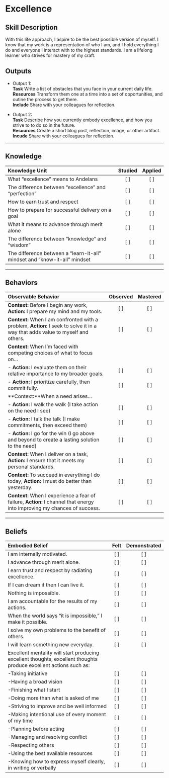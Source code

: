 # Excellence 

Skill Description
----------
With this life approach, I aspire to be the best possible version of myself. I know that my work is a representation of who I am, and I hold everything I do and everyone I interact with to the highest standards. I am a lifelong learner who strives for mastery of my craft.

Outputs
----------
- Output 1: <br>
**Task** Write a list of obstacles that you face in your current daily life. <br>
**Resources** Transform them one at a time into a set of opportunities, and outine the process to get there.<br>
**Include** Share with your colleagues for reflection.<br>

- Output 2: <br>
**Task** Describe how you currently embody excellence, and how you strive to to do so in the future.<br>
**Resources** Create a short blog post, reflection, image, or other artifact. <br>
**Incude** Share with your colleagues for reflection.<br>

----------
## **Knowledge**


| Knowledge Unit   |      Studied      | Applied |
|:-------------|:------------------:|:--------:|
| What “excellence” means to Andelans   | [ ] | [ ]  |
| The difference between “excellence” and “perfection” | [ ] | [ ]  |
| How to earn trust and respect | [ ] | [ ]  |
| How to prepare for successful delivery on a goal | [ ] | [ ]  |
| What it means to advance through merit alone | [ ] | [ ]  |
| The difference between “knowledge” and “wisdom”  | [ ] | [ ]  |
| The difference between a “learn-it-all” mindset and “know-it-all” mindset | [ ] | [ ]  |


----------


## **Behaviors**

| Observable Behavior   |      Observed      | Mastered |
|:-------------|:------------------:|:--------:|
| **Context:** Before I begin any work, **Action:** I prepare my mind and my tools. | [ ] | [ ]  |
| **Context:** When I am confronted with a problem, **Action:** I seek to solve it in a way that adds value to myself and others. | [ ] | [ ]  |
| **Context:** When I’m faced with competing choices of what to focus on… | | | 
|- **Action:** I evaluate them on their relative importance to my broader goals. | [ ] | [ ]  |
|- **Action:** I prioritize carefully, then commit fully. | [ ] | [ ]  |
| **Context:**When a need arises… | | | 
|- **Action:** I walk the walk (I take action on the need I see)  | [ ] | [ ]  |
|- **Action:** I talk the talk (I make commitments, then exceed them) | [ ] | [ ]  |
|- **Action:** I go for the win (I go above and beyond to create a lasting solution to the need) | [ ] | [ ]  |
| **Context:** When I deliver on a task, **Action:** I ensure that it meets my personal standards. | [ ] | [ ]  |
| **Context:** To succeed in everything I do today, **Action:** I must do better than yesterday. | [ ] | [ ]  |
| **Context:** When I experience a fear of failure, **Action:** I channel that energy into improving my chances of success. | [ ] | [ ]  |


----------


## **Beliefs**


| Embodied Belief   |      Felt      | Demonstrated |
|:-------------|:------------------:|:--------:|
| I am internally motivated. | [ ] | [ ]  |
| I advance through merit alone. | [ ] | [ ]  |
| I earn trust and respect by radiating excellence. | [ ] | [ ]  |
| If I can dream it then I can live it. | [ ] | [ ]  |
| Nothing is impossible. | [ ] | [ ]  |
| I am accountable for the results of my actions. | [ ] | [ ]  |
| When the world says “it is impossible,” I make it possible. | [ ] | [ ]  |
| I solve my own problems to the benefit of others. | [ ] | [ ]  |
| I will learn something new everyday. | [ ] | [ ]  |
| Excellent mentality will start producing excellent thoughts, excellent thoughts produce excellent actions such as: | | |
| -Taking initiative | [ ] | [ ]  |
| -Having a broad vision | [ ] | [ ]  |
| -Finishing what I start | [ ] | [ ]  |
| -Doing more than what is asked of me | [ ] | [ ]  |
| -Striving to improve and be well informed | [ ] | [ ]  |
| -Making intentional use of every moment of my time | [ ] | [ ]  |
| -Planning before acting | [ ] | [ ]  |
| -Managing and resolving conflict | [ ] | [ ]  |
| -Respecting others | [ ] | [ ]  |
| -Using the best available resources | [ ] | [ ]  |
| -Knowing how to express myself clearly, in writing or verbally | [ ] | [ ]  |
